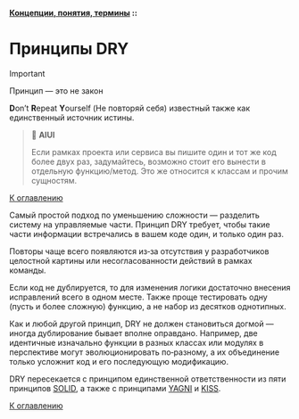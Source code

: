 **[Концепции, понятия, термины](../README.md#concepts) ::**
# Принципы DRY

> [!IMPORTANT]
> Принцип — это не закон

**D**on’t **R**epeat **Y**ourself (Не повторяй себя) известный также как единственный источник истины.

> :thinking: **AIUI**
> 
> Если рамках проекта или сервиса вы пишите один и тот же код более двух раз, задумайтесь, возможно стоит его вынести в отдельную функцию/метод. Это же относится к классам и прочим сущностям.

[К оглавлению](../README.md#concepts)

Самый простой подход по уменьшению сложности — разделить систему на управляемые части. Принцип DRY требует, чтобы такие части информации встречались в вашем коде один, и только один раз.

Повторы чаще всего появляются из‑за отсутствия у разработчиков целостной картины или несогласованности действий в рамках команды.

Если код не дублируется, то для изменения логики достаточно внесения исправлений всего в одном месте. Также проще тестировать одну (пусть и более сложную) функцию, а не набор из десятков однотипных.

Как и любой другой принцип, DRY не должен становиться догмой — иногда дублирование бывает вполне оправдано. Например, две идентичные изначально функции в разных классах или модулях в перспективе могут эволюционировать по‑разному, а их объединение только усложнит код и его последующую модификацию.

DRY пересекается с принципом единственной ответственности из пяти принципов [SOLID](../concepts/solid.md), а также с принципами [YAGNI](../concepts/yagni.md) и [KISS](../concepts/kiss.md).

[К оглавлению](../README.md#concepts)
